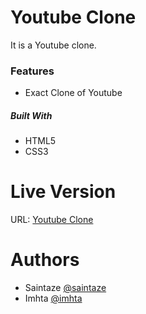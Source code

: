 # Youtube Clone
It is a Youtube clone.

### Features
+ Exact Clone of Youtube

##### Built With
+ HTML5
+ CSS3

# Live Version
URL: [Youtube Clone](https://youtube-videoplayer-template.imhta.now.sh)

# Authors
+ Saintaze [@saintaze](https://github.com/saintaze/)
+ Imhta [@imhta](https://github.com/imhta)


